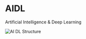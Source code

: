 # AIDL
Artificial Intelligence &amp; Deep Learning

![AI   DL Structure](https://user-images.githubusercontent.com/93842702/160737650-e6b4bc3f-18d1-4769-8292-6f8e65e3e557.jpg)
